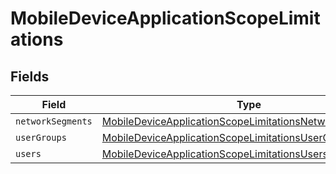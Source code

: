 # MobileDeviceApplicationScopeLimitations


## Fields

| Field                                                                                                                                     | Type                                                                                                                                      | Required                                                                                                                                  | Description                                                                                                                               |
| ----------------------------------------------------------------------------------------------------------------------------------------- | ----------------------------------------------------------------------------------------------------------------------------------------- | ----------------------------------------------------------------------------------------------------------------------------------------- | ----------------------------------------------------------------------------------------------------------------------------------------- |
| `networkSegments`                                                                                                                         | [MobileDeviceApplicationScopeLimitationsNetworkSegments](../../models/shared/mobiledeviceapplicationscopelimitationsnetworksegments.md)[] | :heavy_minus_sign:                                                                                                                        | N/A                                                                                                                                       |
| `userGroups`                                                                                                                              | [MobileDeviceApplicationScopeLimitationsUserGroups](../../models/shared/mobiledeviceapplicationscopelimitationsusergroups.md)[]           | :heavy_minus_sign:                                                                                                                        | N/A                                                                                                                                       |
| `users`                                                                                                                                   | [MobileDeviceApplicationScopeLimitationsUsers](../../models/shared/mobiledeviceapplicationscopelimitationsusers.md)[]                     | :heavy_minus_sign:                                                                                                                        | N/A                                                                                                                                       |